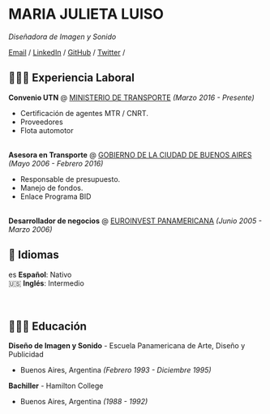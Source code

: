 # MARIA JULIETA LUISO

_Diseñadora de Imagen y Sonido_ <br>

[Email](mailto:julietaluiso@gmail.com) / [LinkedIn](https://www.linkedin.com/in/maria-julieta-luiso/) / [GitHub](https://https://github.com/PequeLulu/) / [Twitter](https://twitter.com/LuisoJulieta) /

## 👩🏼‍💻 Experiencia Laboral

**Convenio UTN** @ [MINISTERIO DE TRANSPORTE](https://www.argentina.gob.ar/transporte) _(Marzo 2016 - Presente)_ <br>
  - Certificación de agentes MTR / CNRT. 
  - Proveedores
  - Flota automotor
<br><br>

**Asesora en Transporte** @ [GOBIERNO DE LA CIUDAD DE BUENOS AIRES](https://www.buenosaires.gob.ar/movilidad/institucional-secretaria-de-transporte) _(Mayo 2006 - Febrero 2016)_ <br>
  - Responsable de presupuesto. 
  - Manejo de fondos.
  - Enlace Programa BID
<br><br>

**Desarrollador de negocios** @ [EUROINVEST PANAMERICANA](https://euroinvestpanamericana.com/) _(Junio 2005 - Marzo 2006)_ <br>

## 💬 Idiomas

es **Español**: Nativo <br>
🇺🇸 **Inglés**: Intermedio <br>
<br><br>

## 👩🏼‍🎓 Educación

**Diseño de Imagen y Sonido** - Escuela Panamericana de Arte, Diseño y Publicidad  <br>
- Buenos Aires, Argentina _(Febrero 1993 - Diciembre 1995)_ <br>

**Bachiller** - Hamilton College <br>
- Buenos Aires, Argentina _(1988 - 1992)_


